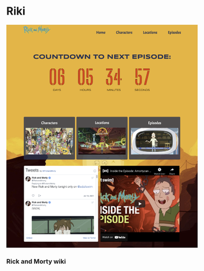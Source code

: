 # Riki
![Riki](https://github.com/chrimack/RickAndMorty/blob/media/pics/screenshots/home.png?raw=true)
### Rick and Morty wiki
